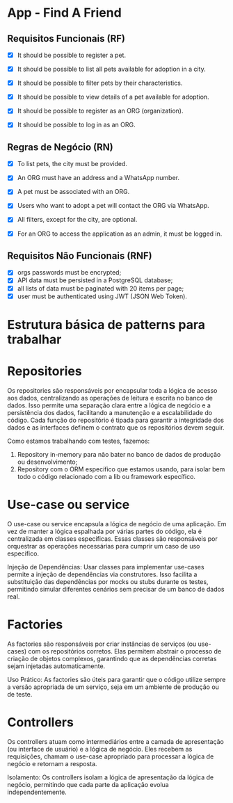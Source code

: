 # App - Find A Friend

## Requisitos Funcionais (RF)
- [x] It should be possible to register a pet.
- [x] It should be possible to list all pets available for adoption in a city.
- [x] It should be possible to filter pets by their characteristics.
- [x] It should be possible to view details of a pet available for adoption.
- [x] It should be possible to register as an ORG (organization).
- [x] It should be possible to log in as an ORG.


## Regras de Negócio (RN)
- [x] To list pets, the city must be provided.
- [x] An ORG must have an address and a WhatsApp number.
- [x] A pet must be associated with an ORG.
- [x] Users who want to adopt a pet will contact the ORG via WhatsApp.
- [x] All filters, except for the city, are optional.
- [x] For an ORG to access the application as an admin, it must be logged in.


## Requisitos Não Funcionais (RNF)
- [x] orgs passwords must be encrypted;
- [x] API data must be persisted in a PostgreSQL database;
- [x] all lists of data must be paginated with 20 items per page;
- [x] user must be authenticated using JWT (JSON Web Token).

# Estrutura básica de patterns para trabalhar

# Repositories
Os repositories são responsáveis por encapsular toda a lógica de acesso aos dados, centralizando as operações de leitura e escrita no banco de dados. Isso permite uma separação clara entre a lógica de negócio e a persistência dos dados, facilitando a manutenção e a escalabilidade do código. Cada função do repositório é tipada para garantir a integridade dos dados e as interfaces definem o contrato que os repositórios devem seguir.

Como estamos trabalhando com testes, fazemos:
1) Repository in-memory para não bater no banco de dados de produção ou desenvolvimento;
2) Repository com o ORM específico que estamos usando, para isolar bem todo o código relacionado com a lib ou framework específico.


# Use-case ou service
O use-case ou service encapsula a lógica de negócio de uma aplicação. Em vez de manter a lógica espalhada por várias partes do código, ela é centralizada em classes específicas. Essas classes são responsáveis por orquestrar as operações necessárias para cumprir um caso de uso específico.

Injeção de Dependências: Usar classes para implementar use-cases permite a injeção de dependências via construtores. Isso facilita a substituição das dependências por mocks ou stubs durante os testes, permitindo simular diferentes cenários sem precisar de um banco de dados real.

# Factories
As factories são responsáveis por criar instâncias de serviços (ou use-cases) com os repositórios corretos. Elas permitem abstrair o processo de criação de objetos complexos, garantindo que as dependências corretas sejam injetadas automaticamente.

Uso Prático: As factories são úteis para garantir que o código utilize sempre a versão apropriada de um serviço, seja em um ambiente de produção ou de teste.

# Controllers
Os controllers atuam como intermediários entre a camada de apresentação (ou interface de usuário) e a lógica de negócio. Eles recebem as requisições, chamam o use-case apropriado para processar a lógica de negócio e retornam a resposta.

Isolamento: Os controllers isolam a lógica de apresentação da lógica de negócio, permitindo que cada parte da aplicação evolua independentemente.

